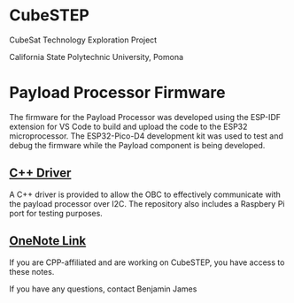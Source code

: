 # CubeSTEP

CubeSat Technology Exploration Project

California State Polytechnic University, Pomona

# Payload Processor Firmware

The firmware for the Payload Processor was developed using the ESP-IDF extension for VS Code to build and upload the code to the ESP32 microprocessor. The ESP32-Pico-D4 development kit was used to test and debug the firmware while the Payload component is being developed.

## [C++ Driver](https://github.com/23navin/CubeSTEP-Payload-Driver/tree/main)

A C++ driver is provided to allow the OBC to effectively communicate with the payload processor over I2C. The repository also includes a Raspbery Pi port for testing purposes.

## [OneNote Link](https://livecsupomona-my.sharepoint.com/:o:/g/personal/bnjames_cpp_edu/Ev9EsCTfl25Cn0ulAFYuXMIBKXObV0LOeldq7t2hZRmNNg)

If you are CPP-affiliated and are working on CubeSTEP, you have access to these notes.

If you have any questions, contact Benjamin James
